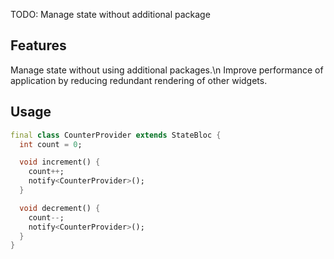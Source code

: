 TODO: Manage state without additional package

## Features
Manage state without using additional packages.\n
Improve performance of application by reducing redundant rendering of other widgets.


## Usage
```dart
final class CounterProvider extends StateBloc {
  int count = 0;

  void increment() {
    count++;
    notify<CounterProvider>();
  }

  void decrement() {
    count--;
    notify<CounterProvider>();
  }
}
```